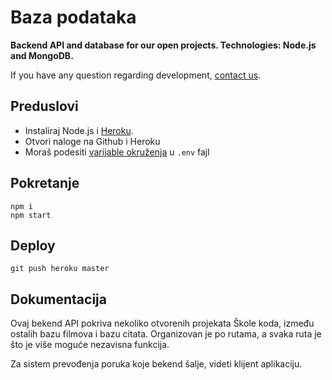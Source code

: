 # Baza podataka

**Backend API and database for our open projects. Technologies: Node.js and MongoDB.**

If you have any question regarding development, [contact us](https://skolakoda.org/kontakt).

## Preduslovi

- Instaliraj Node.js i [Heroku](https://devcenter.heroku.com/articles/heroku-cli).
- Otvori naloge na Github i Heroku
- Moraš podesiti [varijable okruženja](https://devcenter.heroku.com/articles/heroku-local#set-up-your-local-environment-variables) u `.env` fajl

## Pokretanje

```
npm i
npm start
```

## Deploy

```
git push heroku master
```

## Dokumentacija

Ovaj bekend API pokriva nekoliko otvorenih projekata Škole koda, između ostalih bazu filmova i bazu citata. Organizovan je po rutama, a svaka ruta je što je više moguće nezavisna funkcija.

Za sistem prevođenja poruka koje bekend šalje, videti klijent aplikaciju.
